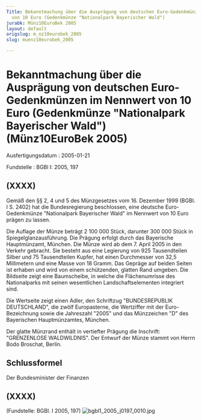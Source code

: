 ```yaml
---
Title: Bekanntmachung über die Ausprägung von deutschen Euro-Gedenkmünzen im Nennwert
  von 10 Euro (Gedenkmünze "Nationalpark Bayerischer Wald")
jurabk: Münz10EuroBek 2005
layout: default
origslug: m_nz10eurobek_2005
slug: muenz10eurobek_2005

---
```


# Bekanntmachung über die Ausprägung von deutschen Euro-Gedenkmünzen im Nennwert von 10 Euro (Gedenkmünze "Nationalpark Bayerischer Wald") (Münz10EuroBek 2005)

Ausfertigungsdatum
:   2005-01-21

Fundstelle
:   BGBl I: 2005, 197

## (XXXX)

Gemäß den §§ 2, 4 und 5 des Münzgesetzes vom 16. Dezember 1999 (BGBl.
I S. 2402) hat die Bundesregierung beschlossen, eine deutsche Euro-
Gedenkmünze "Nationalpark Bayerischer Wald" im Nennwert von 10 Euro
prägen zu lassen.

Die Auflage der Münze beträgt 2 100 000 Stück, darunter 300 000 Stück
in Spiegelglanzausführung. Die Prägung erfolgt durch das Bayerische
Hauptmünzamt, München. Die Münze wird ab dem 7. April 2005 in den
Verkehr gebracht. Sie besteht aus eine Legierung von 925 Tausendteilen
Silber und 75 Tausendteilen Kupfer, hat einen Durchmesser von 32,5
Millimetern und eine Masse von 18 Gramm. Das Gepräge auf beiden Seiten
ist erhaben und wird von einem schützenden, glatten Rand umgeben. Die
Bildseite zeigt eine Baumscheibe, in welche die Flächenumrisse des
Nationalparks mit seinen wesentlichen Landschaftselementen integriert
sind.

Die Wertseite zeigt einen Adler, den Schriftzug "BUNDESREPUBLIK
DEUTSCHLAND", die zwölf Europasterne, die Wertziffer mit der Euro-
Bezeichnung sowie die Jahreszahl "2005" und das Münzzeichen "D" des
Bayerischen Hauptmünzamtes, München.

Der glatte Münzrand enthält in vertiefter Prägung die Inschrift:
"GRENZENLOSE WALDWILDNIS". Der Entwurf der Münze stammt von Herrn Bodo
Broschat, Berlin.

## Schlussformel

Der Bundesminister der Finanzen

## (XXXX)

(Fundstelle: BGBl. I 2005, 197)
![bgbl1_2005_j0197_0010.jpg](bgbl1_2005_j0197_0010.jpg)
